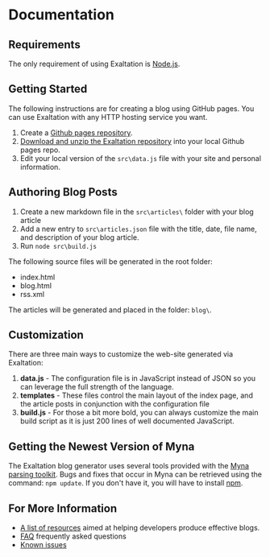 # Documentation 

## Requirements 

The only requirement of using Exaltation is [Node.js](https://nodejs.org/en/).

## Getting Started

The following instructions are for creating a blog using GitHub pages. You can use Exaltation with any HTTP hosting service you want.

1. Create a [Github pages repository](https://pages.github.com/).
2. [Download and unzip the Exaltation repository](https://github.com/cdiggins/exaltation/archive/master.zip) into your local Github pages repo.
3. Edit your local version of the `src\data.js` file with your site and personal information. 

## Authoring Blog Posts

1. Create a new markdown file in the `src\articles\` folder with your blog article
2. Add a new entry to `src\articles.json` file with the title, date, file name, and description of your blog article.
3. Run `node src\build.js`

The following source files will be generated in the root folder: 

* index.html
* blog.html
* rss.xml

The articles will be generated and placed in the folder: `blog\`. 

## Customization 

There are three main ways to customize the web-site generated via Exaltation:

1. **data.js** - The configuration file is in JavaScript instead of JSON so you can leverage the full strength of the language.
2. **templates** - These files control the main layout of the index page, and the article posts in conjunction with the configuration file 
3. **build.js** - For those a bit more bold, you can always customize the main build script as it is just 200 lines of well documented JavaScript.

## Getting the Newest Version of Myna

The Exaltation blog generator uses several tools provided with the [Myna parsing toolkit](https://cdiggins.github.io/myna-parser/). Bugs and fixes that occur in Myna can be retrieved using the command: `npm update`.
If you don't have it, you will have to install [npm](https://www.npmjs.org/).

## For More Information

* [A list of resources](resource.html) aimed at helping developers produce effective blogs.
* [FAQ](faq.html) frequently asked questions 
* [Known issues](https://github.com/cdiggins/exaltation/issues)
